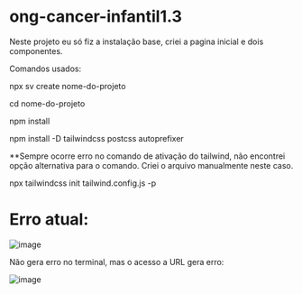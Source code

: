 # ong-cancer-infantil1.3

Neste projeto eu só fiz a instalação base, criei a pagina inicial e dois componentes. 


Comandos usados: 

npx sv create nome-do-projeto 

cd nome-do-projeto

npm install

npm install -D tailwindcss postcss autoprefixer

**Sempre ocorre erro no comando de ativação do tailwind, não encontrei opção alternativa para o comando. Criei o arquivo manualmente neste caso. 

npx tailwindcss init tailwind.config.js -p





# Erro atual: 

![image](https://github.com/user-attachments/assets/c838c4d6-c781-4085-90ae-1eb3d192d206)

Não gera erro no terminal, mas o acesso a URL gera erro: 

![image](https://github.com/user-attachments/assets/12744bb2-6d10-423a-abc6-65fd80de402b)
> 
